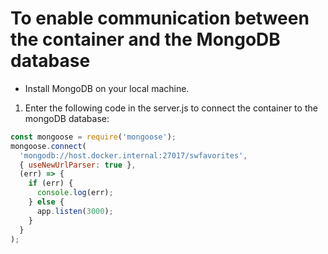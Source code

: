 # To enable communication between the container and the MongoDB database

   - Install MongoDB on your local machine. 

1. Enter the following code in the server.js to connect the container to the mongoDB database:
```javascript
const mongoose = require('mongoose');
mongoose.connect(
  'mongodb://host.docker.internal:27017/swfavorites',
  { useNewUrlParser: true },
  (err) => {
    if (err) {
      console.log(err);
    } else {
      app.listen(3000);
    }
  }
);
```
